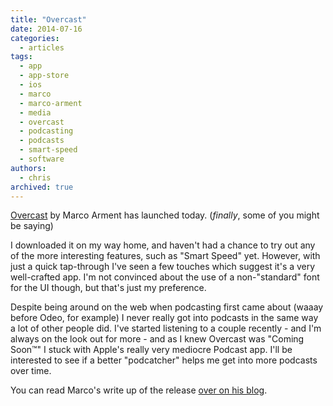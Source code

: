 ```yaml
---
title: "Overcast"
date: 2014-07-16
categories:
  - articles
tags:
  - app
  - app-store
  - ios
  - marco
  - marco-arment
  - media
  - overcast
  - podcasting
  - podcasts
  - smart-speed
  - software
authors:
  - chris
archived: true
---
```


[Overcast](https://overcast.fm/) by Marco Arment has launched today. (_finally_, some of you might be saying)

I downloaded it on my way home, and haven't had a chance to try out any of the more interesting features, such as "Smart Speed" yet. However, with just a quick tap-through I've seen a few touches which suggest it's a very well-crafted app. I'm not convinced about the use of a non-"standard" font for the UI though, but that's just my preference.

Despite being around on the web when podcasting first came about (waaay before Odeo, for example) I never really got into podcasts in the same way a lot of other people did. I've started listening to a couple recently - and I'm always on the look out for more - and as I knew Overcast was "Coming Soon™" I stuck with Apple's really very mediocre Podcast app. I'll be interested to see if a better "podcatcher" helps me get into more podcasts over time.

You can read Marco's write up of the release [over on his blog](http://www.marco.org/2014/07/16/overcast).
